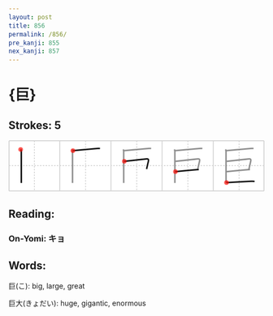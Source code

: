 ```yaml
---
layout: post
title: 856
permalink: /856/
pre_kanji: 855
nex_kanji: 857
---
```


# {巨}

## Strokes: 5

<div class="stroke"><img src="../images/E5B7A8.png" /></div>

## Reading:

### On-Yomi: キョ

## Words:

巨(こ): big, large, great

巨大(きょだい): huge, gigantic, enormous
